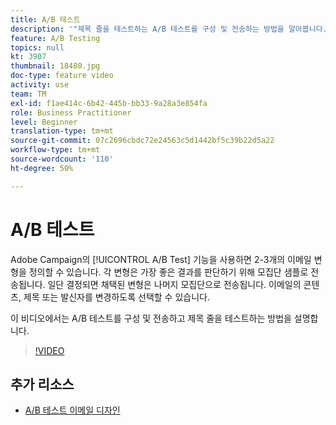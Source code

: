 ```yaml
---
title: A/B 테스트
description: '"제목 줄을 테스트하는 A/B 테스트를 구성 및 전송하는 방법을 알아봅니다. "'
feature: A/B Testing  
topics: null
kt: 3907
thumbnail: 18480.jpg
doc-type: feature video
activity: use
team: TM
exl-id: f1ae414c-6b42-445b-bb33-9a28a3e854fa
role: Business Practitioner
level: Beginner
translation-type: tm+mt
source-git-commit: 07c2696cbdc72e24563c5d1442bf5c39b22d5a22
workflow-type: tm+mt
source-wordcount: '110'
ht-degree: 50%

---
```


# A/B 테스트

Adobe Campaign의 [!UICONTROL A/B Test] 기능을 사용하면 2-3개의 이메일 변형을 정의할 수 있습니다. 각 변형은 가장 좋은 결과를 판단하기 위해 모집단 샘플로 전송됩니다. 일단 결정되면 채택된 변형은 나머지 모집단으로 전송됩니다. 이메일의 콘텐츠, 제목 또는 발신자를 변경하도록 선택할 수 있습니다.

이 비디오에서는 A/B 테스트를 구성 및 전송하고 제목 줄을 테스트하는 방법을 설명합니다.

>[!VIDEO](https://video.tv.adobe.com/v/18480?quality=12)

## 추가 리소스

* [A/B 테스트 이메일 디자인](https://docs.adobe.com/help/en/campaign-standard/using/communication-channels/email-messages/designing-an-a-b-test-email.html)
